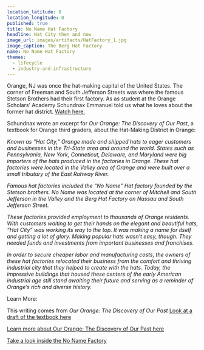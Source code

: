 ```yaml
---
location_latitude: 0
location_longitude: 0
published: true
title: No Name Hat Factory
headline: Hat City then and now
image_url: images/artifacts/HatFactory_1.jpg
image_caption: The Berg Hat Factory
name: No Name Hat Factory
themes:
  - lifecycle
  - industry-and-infrastructure
---
```

Orange, NJ was once the hat-making capital of the United States. The corner of Freeman and South Jefferson Streets was where the famous Stetson Brothers had their first factory.  As as student at the Orange Scholars’ Academy Schundnax Emmanuel told us what he loves about the former hat district. [Watch here.](https://vimeo.com/117971496)

Schundnax wrote an excerpt for _Our Orange: The Discovery of Our Past_, a textbook for Orange third graders, about the Hat-Making District in Orange:  

_Known as “Hat City,” Orange made and shipped hats to eager customers and businesses in the Tri-State area and around the world.  States such as Pennsylvania, New York, Conneticut, Delaware, and Maryland were big importers of the hats produced in the factories in Orange.  These hat factories were located in the Valley area of Orange and were built over a small tributary of the East Rahway River._ 

_Famous hat factories included the “No Name” Hat factory founded by the Stetson brothers.  No Name was located at the corner of Mitchell and South Jefferson in the Valley and the Berg Hat Factory on Nassau and South Jefferson Street._

_These factories provided employment to thousands of Orange residents. With customers waiting to get their hands on the elegant and beautiful hats, “Hat City” was working its way to the top. It was making a name for itself and getting a lot of glory. Making popular hats wasn’t easy, though. They needed funds and investments from important businesses and franchises._ 

_In order to secure cheaper labor and manufacturing costs, the owners of these hat factories relocated their business from the comfort and thriving industrial city that they helped to create with the hats. Today, the impressive buildings that housed these centers of the early American industrial age still stand awaiting their future and serving as a reminder of Orange’s rich and diverse history._  

Learn More:  

This writing comes from _Our Orange: The Discovery of Our Past_ [Look at a draft of the textbook here](http://www.universityoforange.org/newsite/our-orange-the-discovery-of-our-past)  

[Learn more about Our Orange: The Discovery of Our Past here](https://vimeo.com/117972168)  

[Take a look inside the No Name Factory](http://pixbyninjuhtrixx.weebly.com/east-orange-mad-hatter.html)
